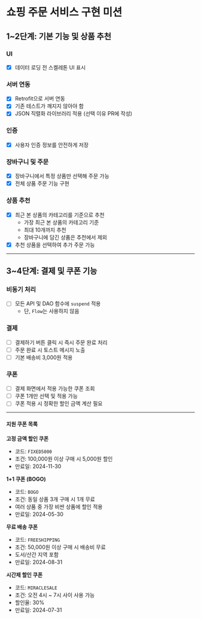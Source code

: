 # 쇼핑 주문 서비스 구현 미션

## 1~2단계: 기본 기능 및 상품 추천

### UI

- [x] 데이터 로딩 전 스켈레톤 UI 표시

### 서버 연동

- [x] Retrofit으로 서버 연동
- [x] 기존 테스트가 깨지지 않아야 함
- [x] JSON 직렬화 라이브러리 적용 (선택 이유 PR에 작성)

### 인증

- [x] 사용자 인증 정보를 안전하게 저장

### 장바구니 및 주문

- [x] 장바구니에서 특정 상품만 선택해 주문 가능
- [x] 전체 상품 주문 기능 구현

### 상품 추천

- [x] 최근 본 상품의 카테고리를 기준으로 추천
    - 가장 최근 본 상품의 카테고리 기준
    - 최대 10개까지 추천
    - 장바구니에 담긴 상품은 추천에서 제외
- [x] 추천 상품을 선택하여 추가 주문 가능

---

## 3~4단계: 결제 및 쿠폰 기능

### 비동기 처리

- [ ] 모든 API 및 DAO 함수에 `suspend` 적용
    - 단, `Flow`는 사용하지 않음

### 결제

- [ ] 결제하기 버튼 클릭 시 즉시 주문 완료 처리
- [ ] 주문 완료 시 토스트 메시지 노출
- [ ] 기본 배송비 3,000원 적용

### 쿠폰

- [ ] 결제 화면에서 적용 가능한 쿠폰 조회
- [ ] 쿠폰 1개만 선택 및 적용 가능
- [ ] 쿠폰 적용 시 정확한 할인 금액 계산 필요

---

#### 지원 쿠폰 목록

**고정 금액 할인 쿠폰**
- 코드: `FIXED5000`
- 조건: 100,000원 이상 구매 시 5,000원 할인
- 만료일: 2024-11-30

**1+1 쿠폰 (BOGO)**
- 코드: `BOGO`
- 조건: 동일 상품 3개 구매 시 1개 무료
- 여러 상품 중 가장 비싼 상품에 할인 적용
- 만료일: 2024-05-30

**무료 배송 쿠폰**
- 코드: `FREESHIPPING`
- 조건: 50,000원 이상 구매 시 배송비 무료
- 도서/산간 지역 포함
- 만료일: 2024-08-31

**시간제 할인 쿠폰**
- 코드: `MIRACLESALE`
- 조건: 오전 4시 ~ 7시 사이 사용 가능
- 할인율: 30%
- 만료일: 2024-07-31
